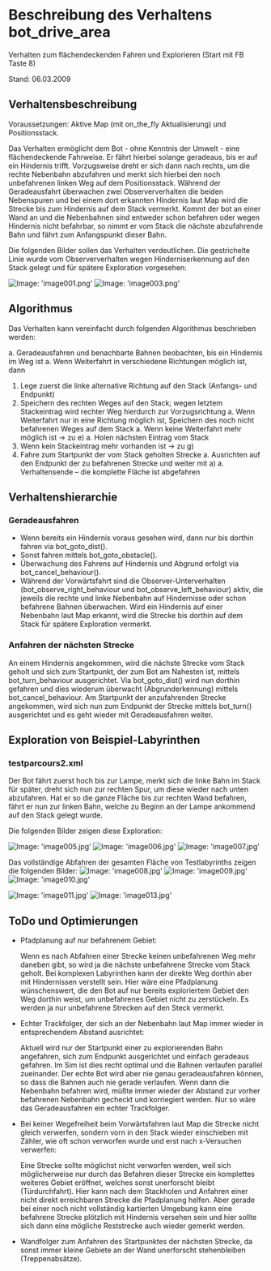 # Beschreibung des Verhaltens bot_drive_area

Verhalten zum flächendeckenden Fahren und Explorieren (Start mit FB Taste 8)

Stand: 06.03.2009

## Verhaltensbeschreibung

Voraussetzungen: Aktive Map (mit on_the_fly Aktualisierung) und Positionsstack.

Das Verhalten ermöglicht dem Bot - ohne Kenntnis der Umwelt - eine flächendeckende Fahrweise. Er fährt hierbei solange geradeaus, bis er auf ein Hindernis trifft. Vorzugsweise dreht er sich dann nach rechts, um die rechte Nebenbahn abzufahren und merkt sich hierbei den noch unbefahrenen linken Weg auf dem Positionsstack. Während der Geradeausfahrt überwachen zwei Obserververhalten die beiden Nebenspuren und bei einem dort erkannten Hindernis laut Map wird die Strecke bis zum Hindernis auf dem Stack vermerkt.  Kommt der bot an einer Wand an und die Nebenbahnen sind entweder schon befahren oder wegen Hindernis nicht befahrbar, so nimmt er vom Stack die nächste abzufahrende Bahn und fährt zum Anfangspunkt dieser Bahn.

Die folgenden Bilder sollen das Verhalten verdeutlichen. Die gestrichelte Linie wurde vom Obserververhalten wegen Hinderniserkennung auf den Stack gelegt und für spätere Exploration vorgesehen:

 ![Image: 'image001.png'](image001.png) ![Image: 'image003.png'](image003.png)

## Algorithmus

Das Verhalten kann vereinfacht durch folgenden Algorithmus beschrieben werden:

 a. Geradeausfahren und benachbarte Bahnen beobachten, bis ein Hindernis im Weg ist
 a. Wenn Weiterfahrt in verschiedene Richtungen möglich ist, dann
  1. Lege zuerst die linke alternative Richtung auf den Stack (Anfangs- und Endpunkt)
  1. Speichern des rechten Weges auf den Stack; wegen letztem Stackeintrag wird rechter Weg hierdurch zur Vorzugsrichtung
 a. Wenn Weiterfahrt nur in eine Richtung möglich ist, Speichern des noch nicht befahrenen Weges auf dem Stack
 a. Wenn keine Weiterfahrt mehr möglich ist -> zu e)
 a. Holen nächsten Eintrag vom Stack
  1. Wenn kein Stackeintrag mehr vorhanden ist -> zu g)
  1. Fahre zum Startpunkt der vom Stack geholten Strecke
 a. Ausrichten auf den Endpunkt der zu befahrenen Strecke und weiter mit a)
 a. Verhaltensende – die komplette Fläche ist abgefahren

## Verhaltenshierarchie

### Geradeausfahren

* Wenn bereits ein Hindernis voraus gesehen wird, dann nur bis dorthin fahren via bot_goto_dist().
* Sonst fahren mittels bot_goto_obstacle().
* Überwachung des Fahrens auf Hindernis und Abgrund erfolgt via bot_cancel_behaviour().
* Während der Vorwärtsfahrt sind die Observer-Unterverhalten (bot_observe_right_behaviour und bot_observe_left_behaviour) aktiv, die jeweils die rechte und linke Nebenbahn auf Hindernisse oder schon befahrene Bahnen überwachen. Wird ein Hindernis auf einer Nebenbahn laut Map erkannt, wird die Strecke bis dorthin auf dem Stack für spätere Exploration vermerkt.

### Anfahren der nächsten Strecke

An einem Hindernis angekommen, wird die nächste Strecke vom Stack geholt und sich zum Startpunkt, der zum Bot am Nahesten ist, mittels bot_turn_behaviour ausgerichtet. Via bot_goto_dist() wird nun dorthin gefahren und dies wiederum überwacht (Abgrunderkennung) mittels bot_cancel_behaviour. Am Startpunkt der anzufahrenden Strecke angekommen, wird sich nun zum Endpunkt der Strecke mittels bot_turn() ausgerichtet und es geht wieder mit Geradeausfahren weiter.

## Exploration von Beispiel-Labyrinthen

### testparcours2.xml

Der Bot fährt zuerst hoch bis zur Lampe, merkt sich die linke Bahn im Stack für später, dreht sich nun zur rechten Spur, um diese wieder nach unten abzufahren. Hat er so die ganze Fläche bis zur rechten Wand befahren, fährt er nun zur linken Bahn, welche zu Beginn an der Lampe ankommend auf den Stack gelegt wurde.

Die folgenden Bilder zeigen diese Exploration:

 ![Image: 'image005.jpg'](image005.jpg) ![Image: 'image006.jpg'](image006.jpg) ![Image: 'image007.jpg'](image007.jpg)

Das vollständige Abfahren der gesamten Fläche von Testlabyrinths zeigen die folgenden Bilder:
 ![Image: 'image008.jpg'](image008.jpg) ![Image: 'image009.jpg'](image009.jpg) ![Image: 'image010.jpg'](image010.jpg)

 ![Image: 'image011.jpg'](image011.jpg) ![Image: 'image013.jpg'](image013.jpg)

## ToDo und Optimierungen

* Pfadplanung auf nur befahrenem Gebiet:

  Wenn es nach Abfahren einer Strecke keinen unbefahrenen Weg mehr daneben gibt, so wird ja die nächste unbefahrene Strecke vom Stack geholt. Bei komplexen Labyrinthen kann der direkte Weg dorthin aber mit Hindernissen verstellt sein. Hier wäre eine Pfadplanung wünschenswert, die den Bot auf nur bereits exploriertem Gebiet den Weg dorthin weist, um unbefahrenes Gebiet nicht zu zerstückeln. Es werden ja nur unbefahrene Strecken auf den Steck vermerkt.

* Echter Trackfolger, der sich an der Nebenbahn laut Map immer wieder in entsprechendem Abstand ausrichtet:

  Aktuell wird nur der Startpunkt einer zu explorierenden Bahn angefahren, sich zum Endpunkt ausgerichtet und einfach geradeaus gefahren. Im Sim ist dies recht optimal und die Bahnen verlaufen parallel zueinander. Der echte Bot wird aber nie genau geradeausfahren können, so dass die Bahnen auch nie gerade verlaufen. Wenn dann die Nebenbahn befahren wird, müßte immer wieder der Abstand zur vorher befahrenen Nebenbahn gecheckt und korriegiert werden. Nur so wäre das Geradeausfahren ein echter Trackfolger.

* Bei keiner Wegefreiheit beim Vorwärtsfahren laut Map die Strecke nicht gleich verwerfen, sondern vorn in den Stack wieder einschieben mit Zähler, wie oft schon verworfen wurde und erst nach x-Versuchen verwerfen:

  Eine Strecke sollte möglichst nicht verworfen werden, weil sich möglicherweise nur durch das Befahren dieser Strecke ein komplettes weiteres Gebiet eröffnet, welches sonst unerforscht bleibt (Türdurchfahrt). Hier kann nach dem Stackholen und Anfahren einer nicht direkt erreichbaren Strecke die Pfadplanung helfen. Aber gerade bei einer noch nicht vollständig kartierten Umgebung kann eine befahrene Strecke plötzlich mit Hindernis versehen sein und hier sollte sich dann eine mögliche Reststrecke auch wieder gemerkt werden.

* Wandfolger zum Anfahren des Startpunktes der nächsten Strecke, da sonst immer kleine Gebiete an der Wand unerforscht stehenbleiben (Treppenabsätze).
